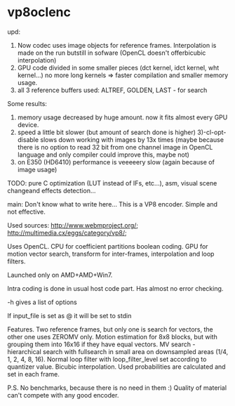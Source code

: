 vp8oclenc
=========

upd: 
1) Now codec uses image objects for reference frames. Interpolation is made on the run butstill in sofware (OpenCL doesn't offerbicubic interpolation)
2) GPU code divided in some smaller pieces (dct kernel, idct kernel, wht kernel...) no more long kernels => faster compilation and smaller memory usage.
3) all 3 reference buffers used: ALTREF, GOLDEN, LAST - for search

Some results:
1) memory usage decreased by huge amount. now it fits almost every GPU device.
2) speed a little bit slower (but amount of search done is higher)
3)-cl-opt-disable slows down working with images by 13x times (maybe because there is no option to read 32 bit from one channel image in OpenCL language and only compiler could improve this, maybe not)
4) on E350 (HD6410) performance is veeeeery slow (again because of image usage)

TODO: pure C optimization (LUT instead of IFs, etc...), asm, visual scene changeand effects detection...

main:
Don't know what to write here...
This is a VP8 encoder. Simple and not effective.

Used sources: 
http://www.webmproject.org/; http://multimedia.cx/eggs/category/vp8/;

Uses OpenCL. CPU for coefficient partitions boolean coding.
GPU for motion vector search, transform for inter-frames, interpolation and loop filters.

Launched only on AMD+AMD+Win7.

Intra coding is done in usual host code part. Has almost no error checking. 

  -h gives a list of options

If input_file is set as @ it will be set to stdin

Features.
Two reference frames, but only one is search for vectors, the other one uses ZEROMV only.
Motion estimation for 8x8 blocks, but with grouping them into 16x16 if they have equal vectors. 
MV search - hierarchical search with fullsearch in small area on downsampled areas (1/4, 1, 2, 4, 8, 16).
Normal loop filter with loop_filter_level set according to quantizer value.
Bicubic interpolation.
Used probabilities are calculated and set in each frame.

P.S. No benchmarks, because there is no need in them :) Quality of material can't compete with any good encoder.


